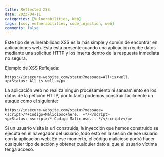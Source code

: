 ```yaml
---
title: Reflected XSS
date: 2023-04-11
categories: [Vulnerabilities, Web]
tags: [xss, vulnerabilities, code_injection, web]
comments: false
---
```


Este tipo de vulnerabilidad XSS es la más simple y común de encontrar en aplicaciones web. Esta está presente cuando una aplicación recibe datos mediante una solicitud HTTP y los inserta dentro de la respuesta inmediata no segura.

Ejemplo de XSS Reflejada:
```
https://insecure-website.com/status?message=All+is+well.
<p>Status: All is well.</p>
```
La aplicación web no realiza ningún procesamiento ni saneamiento en los datos de la petición HTTP, por lo tanto podemos construir fácilmente un ataque como el siguiente:
```
https://insecure-website.com/status?message=<script>/*+Codigo+Malicioso+here...+*/</script>
<p>Status: <script>/* Codigo Malicioso... */</script></p>
```
Si un usuario visita la url construida, la inyección que hemos construido se ejecuta en el navegador del usuario, todo esto en la sesión de ese usuario con la aplicación web. En ese momento, el código malicioso podrá hacer cualquier tipo de acción y obtener cualquier dato al que el usuario víctima tenga acceso.
